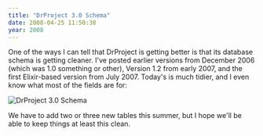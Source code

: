 ```yaml
---
title: "DrProject 3.0 Schema"
date: 2008-04-25 11:50:38
year: 2008
---
```

One of the ways I can tell that DrProject is getting better is that its database schema is getting cleaner.  I've posted earlier versions from December 2006 (which was 1.0 something or other), Version 1.2 from early 2007, and the first Elixir-based version from July 2007. Today's is much tidier, and I even know what most of the fields are for:

<img src="{{'/files/2008/04/drp_30_schema.jpg' | relative_url}}" alt="DrProject 3.0 Schema" />

We have to add two or three new tables this summer, but I hope we'll be able to keep things at least this clean.
